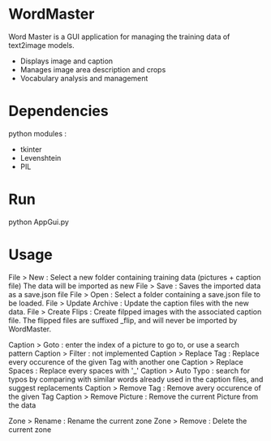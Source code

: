 # WordMaster

Word Master is a GUI application for managing the training data of text2image models.
 - Displays image and caption
 - Manages image area description and crops
 - Vocabulary analysis and management

# Dependencies

python modules :
 - tkinter
 - Levenshtein
 - PIL

# Run

python AppGui.py

# Usage

File > New  : Select a new folder containing training data (pictures + caption file)
	The data will be imported as new
File > Save : Saves the imported data as a save.json file
File > Open : Select a folder containing a save.json file to be loaded.
File > Update Archive : Update the caption files with the new data.
File > Create Flips : Create filpped images with the associated caption file.
	The flipped files are suffixed _flip, and will never be imported by WordMaster.

Caption > Goto : enter the index of a picture to go to, or use a search pattern
Caption > Filter : not implemented
Caption > Replace Tag : Replace every occurence of the given Tag with another one
Caption > Replace Spaces : Replace every spaces with '_'
Caption > Auto Typo : search for typos by comparing with similar words already used in the caption files, and suggest replacements
Caption > Remove Tag : Remove avery occurence of the given Tag
Caption > Remove Picture : Remove the current Picture from the data

Zone > Rename : Rename the current zone
Zone > Remove : Delete the current zone

